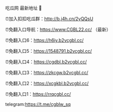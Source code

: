 吃瓜网 最新地址 👋 

⏰加入扣扣吃瓜群：http://b.j4h.cn/2yQQsU

⏰免翻入口导航：https://www.CGBL22.cc/  （最新）

⏰免翻入口6：https://h6iy.b2vcgbl.cc/

⏰免翻入口5：https://1548791.b2vcgbl.cc/

⏰免翻入口4：https://cgdbl.b2vcgbl.cc/

⏰免翻入口3：https://zkcgw.b2vcgbl.cc/

⏰免翻入口2：https://xcgkbl.b2vcgbl.cc/

⏰免翻入口1：https://rrqcgbl.cc/

telegram:https://t.me/cgblw_sq


